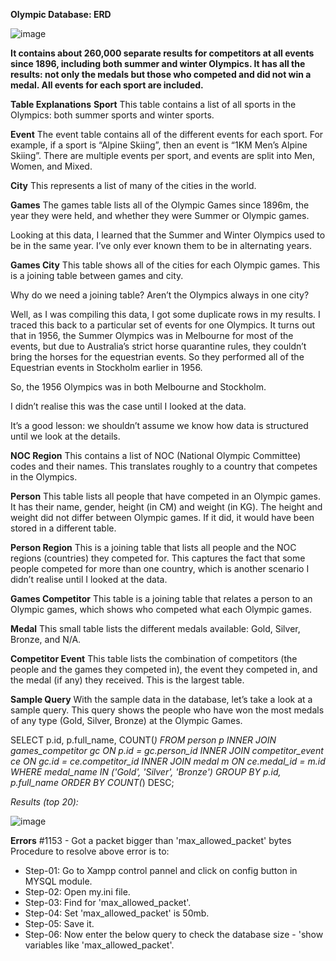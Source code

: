 **Olympic Database: ERD**

![image](https://github.com/user-attachments/assets/512c48a4-2232-44ed-9a41-f997199cd06e)

**It contains about 260,000 separate results for competitors at all events since 1896, including both summer and winter Olympics. It has all the results: not only the medals but those who competed and did not win a medal. All events for each sport are included.**

**Table Explanations**
**Sport**
This table contains a list of all sports in the Olympics: both summer sports and winter sports.

**Event**
The event table contains all of the different events for each sport. For example, if a sport is “Alpine Skiing”, then an event is “1KM Men’s Alpine Skiing”. There are multiple events per sport, and events are split into Men, Women, and Mixed.

**City**
This represents a list of many of the cities in the world.

**Games**
The games table lists all of the Olympic Games since 1896m, the year they were held, and whether they were Summer or Olympic games.

Looking at this data, I learned that the Summer and Winter Olympics used to be in the same year. I’ve only ever known them to be in alternating years.

**Games City**
This table shows all of the cities for each Olympic games. This is a joining table between games and city.

Why do we need a joining table? Aren’t the Olympics always in one city?

Well, as I was compiling this data, I got some duplicate rows in my results. I traced this back to a particular set of events for one Olympics. It turns out that in 1956, the Summer Olympics was in Melbourne for most of the events, but due to Australia’s strict horse quarantine rules, they couldn’t bring the horses for the equestrian events. So they performed all of the Equestrian events in Stockholm earlier in 1956.

So, the 1956 Olympics was in both Melbourne and Stockholm.

I didn’t realise this was the case until I looked at the data.

It’s a good lesson: we shouldn’t assume we know how data is structured until we look at the details.

**NOC Region**
This contains a list of NOC (National Olympic Committee) codes and their names. This translates roughly to a country that competes in the Olympics.

**Person**
This table lists all people that have competed in an Olympic games. It has their name, gender, height (in CM) and weight (in KG). The height and weight did not differ between Olympic games. If it did, it would have been stored in a different table.

**Person Region**
This is a joining table that lists all people and the NOC regions (countries) they competed for. This captures the fact that some people competed for more than one country, which is another scenario I didn’t realise until I looked at the data.

**Games Competitor**
This table is a joining table that relates a person to an Olympic games, which shows who competed what each Olympic games.

**Medal**
This small table lists the different medals available: Gold, Silver, Bronze, and N/A.

**Competitor Event**
This table lists the combination of competitors (the people and the games they competed in), the event they competed in, and the medal (if any) they received. This is the largest table.


**Sample Query**
With the sample data in the database, let’s take a look at a sample query. This query shows the people who have won the most medals of any type (Gold, Silver, Bronze) at the Olympic Games.

SELECT
p.id,
p.full_name,
COUNT(*)
FROM person p
INNER JOIN games_competitor gc ON p.id = gc.person_id
INNER JOIN competitor_event ce ON gc.id = ce.competitor_id
INNER JOIN medal m ON ce.medal_id = m.id
WHERE medal_name IN ('Gold', 'Silver', 'Bronze')
GROUP BY p.id, p.full_name
ORDER BY COUNT(*) DESC;

_Results (top 20):_

![image](https://github.com/user-attachments/assets/4669765e-1ea0-4423-be6f-f6889b61c38e)

**Errors**
#1153 - Got a packet bigger than 'max_allowed_packet' bytes
Procedure to resolve above error is to:
- Step-01: Go to Xampp control pannel and click on config button in MYSQL module.
- Step-02: Open my.ini file.
- Step-03: Find for 'max_allowed_packet'.
- Step-04: Set 'max_allowed_packet' is 50mb.
- Step-05: Save it.
- Step-06: Now enter the below query to check the database size - 'show variables like 'max_allowed_packet'.

